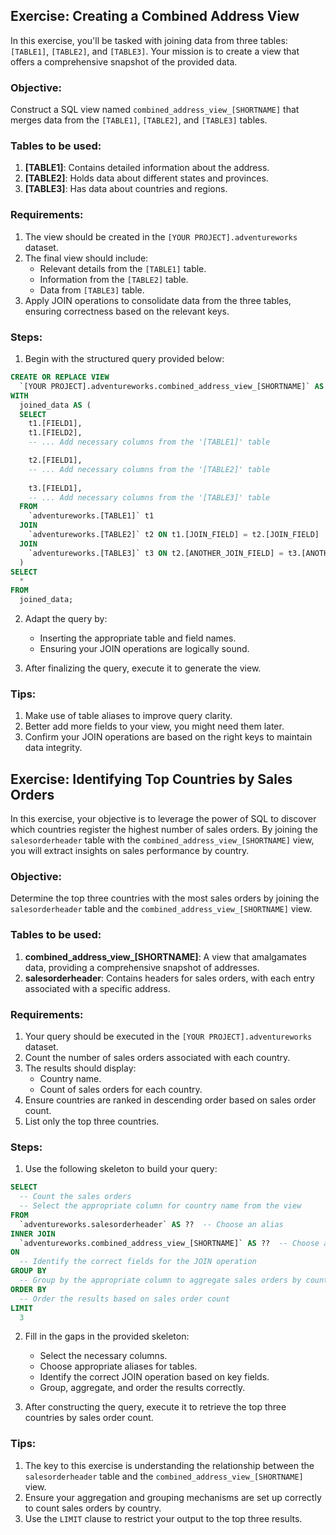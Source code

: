 ## Exercise: Creating a Combined Address View

In this exercise, you'll be tasked with joining data from three tables: `[TABLE1]`, `[TABLE2]`, and `[TABLE3]`. Your mission is to create a view that offers a comprehensive snapshot of the provided data.

### Objective:

Construct a SQL view named `combined_address_view_[SHORTNAME]` that merges data from the `[TABLE1]`, `[TABLE2]`, and `[TABLE3]` tables.

### Tables to be used:

1. **[TABLE1]**: Contains detailed information about the address.
2. **[TABLE2]**: Holds data about different states and provinces.
3. **[TABLE3]**: Has data about countries and regions.

### Requirements:

1. The view should be created in the `[YOUR PROJECT].adventureworks` dataset.
2. The final view should include:
    - Relevant details from the `[TABLE1]` table.
    - Information from the `[TABLE2]` table.
    - Data from `[TABLE3]` table.
3. Apply JOIN operations to consolidate data from the three tables, ensuring correctness based on the relevant keys.

### Steps:

1. Begin with the structured query provided below:

```sql
CREATE OR REPLACE VIEW
  `[YOUR PROJECT].adventureworks.combined_address_view_[SHORTNAME]` AS
WITH
  joined_data AS (
  SELECT
    t1.[FIELD1],
    t1.[FIELD2],
    -- ... Add necessary columns from the '[TABLE1]' table

    t2.[FIELD1],
    -- ... Add necessary columns from the '[TABLE2]' table
    
    t3.[FIELD1],
    -- ... Add necessary columns from the '[TABLE3]' table
  FROM
    `adventureworks.[TABLE1]` t1
  JOIN
    `adventureworks.[TABLE2]` t2 ON t1.[JOIN_FIELD] = t2.[JOIN_FIELD]
  JOIN
    `adventureworks.[TABLE3]` t3 ON t2.[ANOTHER_JOIN_FIELD] = t3.[ANOTHER_JOIN_FIELD]
  )
SELECT
  *
FROM
  joined_data;
```

2. Adapt the query by:
    - Inserting the appropriate table and field names.
    - Ensuring your JOIN operations are logically sound.

3. After finalizing the query, execute it to generate the view.

### Tips:

1. Make use of table aliases to improve query clarity.
2. Better add more fields to your view, you might need them later.
3. Confirm your JOIN operations are based on the right keys to maintain data integrity.

## Exercise: Identifying Top Countries by Sales Orders

In this exercise, your objective is to leverage the power of SQL to discover which countries register the highest number of sales orders. By joining the `salesorderheader` table with the `combined_address_view_[SHORTNAME]` view, you will extract insights on sales performance by country.

### Objective:

Determine the top three countries with the most sales orders by joining the `salesorderheader` table and the `combined_address_view_[SHORTNAME]` view.

### Tables to be used:

1. **combined_address_view_[SHORTNAME]**: A view that amalgamates data, providing a comprehensive snapshot of addresses.
2. **salesorderheader**: Contains headers for sales orders, with each entry associated with a specific address.

### Requirements:

1. Your query should be executed in the `[YOUR PROJECT].adventureworks` dataset.
2. Count the number of sales orders associated with each country.
3. The results should display:
    - Country name.
    - Count of sales orders for each country.
4. Ensure countries are ranked in descending order based on sales order count.
5. List only the top three countries.

### Steps:

1. Use the following skeleton to build your query:

```sql
SELECT
  -- Count the sales orders
  -- Select the appropriate column for country name from the view
FROM
  `adventureworks.salesorderheader` AS ??  -- Choose an alias
INNER JOIN
  `adventureworks.combined_address_view_[SHORTNAME]` AS ??  -- Choose an alias
ON
  -- Identify the correct fields for the JOIN operation
GROUP BY
  -- Group by the appropriate column to aggregate sales orders by country
ORDER BY
  -- Order the results based on sales order count
LIMIT
  3
```

2. Fill in the gaps in the provided skeleton:
    - Select the necessary columns.
    - Choose appropriate aliases for tables.
    - Identify the correct JOIN operation based on key fields.
    - Group, aggregate, and order the results correctly.

3. After constructing the query, execute it to retrieve the top three countries by sales order count.

### Tips:

1. The key to this exercise is understanding the relationship between the `salesorderheader` table and the `combined_address_view_[SHORTNAME]` view.
2. Ensure your aggregation and grouping mechanisms are set up correctly to count sales orders by country.
3. Use the `LIMIT` clause to restrict your output to the top three results.
